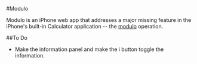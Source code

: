 #Modulo

Modulo is an iPhone web app that addresses a major missing feature in the iPhone's built-in Calculator application -- the [modulo](http://en.wikipedia.org/wiki/Modulo_operation) operation.

##To Do

- Make the information panel and make the i button toggle the information.